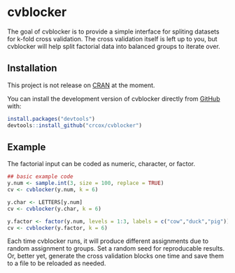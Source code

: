 # cvblocker

The goal of cvblocker is to provide a simple interface for spliting datasets for k-fold cross validation. The cross validation itself is left up to you, but cvblocker will help split factorial data into balanced groups to iterate over.

## Installation
This project is not release on [CRAN](https://CRAN.R-project.org) at the moment.

You can install the development version of cvblocker directly from [GitHub](https://github.com/crcox/cvblocker) with:

``` r
install.packages("devtools")
devtools::install_github("crcox/cvblocker")
```

## Example
The factorial input can be coded as numeric, character, or factor.

``` r
## basic example code
y.num <- sample.int(3, size = 100, replace = TRUE)
cv <- cvblocker(y.num, k = 6)

y.char <- LETTERS[y.num]
cv <- cvblocker(y.char, k = 6)

y.factor <- factor(y.num, levels = 1:3, labels = c("cow","duck","pig"))
cv <- cvblocker(y.factor, k = 6)
```

Each time cvblocker runs, it will produce different assignments due to random assignment to groups. Set a random seed for reproducable results. Or, better yet, generate the cross validation blocks one time and save them to a file to be reloaded as needed.

